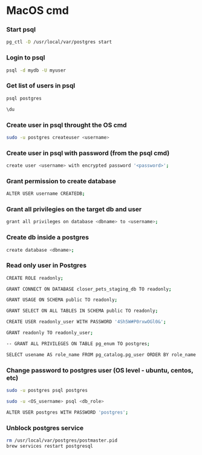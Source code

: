 # MacOS cmd

### Start psql
```bash
pg_ctl -D /usr/local/var/postgres start
```

### Login to psql
```bash
psql -d mydb -U myuser
```

### Get list of users in psql
```bash
psql postgres
```

```bash
\du
```

### Create user in psql throught the OS cmd
```bash
sudo -u postgres createuser <username>
```

### Create user in psql with password (from the psql cmd)
```bash
create user <username> with encrypted password '<password>';
```

### Grant permission to create database
```bash
ALTER USER username CREATEDB;
```

### Grant all privilegies on the target db and user
```bash
grant all privileges on database <dbname> to <username>;
```

### Create db inside a postgres
```bash
create database <dbname>;
```

### Read only user in Postgres
```bash
CREATE ROLE readonly;

GRANT CONNECT ON DATABASE closer_pets_staging_db TO readonly;

GRANT USAGE ON SCHEMA public TO readonly;

GRANT SELECT ON ALL TABLES IN SCHEMA public TO readonly;

CREATE USER readonly_user WITH PASSWORD '4Sh5W#P0rxwOGl0&';

GRANT readonly TO readonly_user;

-- GRANT ALL PRIVILEGES ON TABLE pg_enum TO postgres;

SELECT usename AS role_name FROM pg_catalog.pg_user ORDER BY role_name desc;
```

### Change password to postgres user (OS level - ubuntu, centos, etc)
```bash
sudo -u postgres psql postgres

sudo -u <OS_username> psql <db_role>

ALTER USER postgres WITH PASSWORD 'postgres';
```

### Unblock postgres service
```bash
rm /usr/local/var/postgres/postmaster.pid
brew services restart postgresql
```
